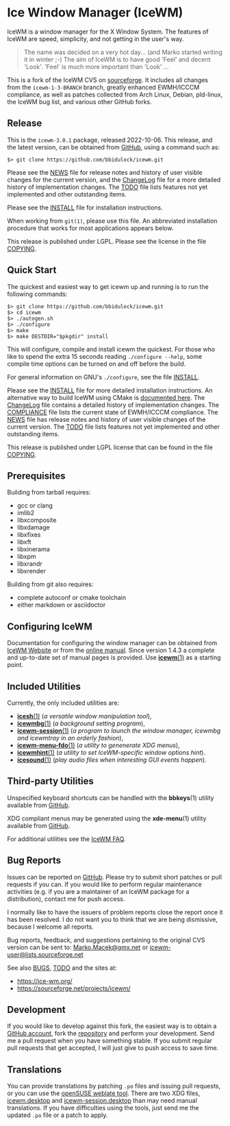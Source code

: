 [icewm -- read me first file.  2022-10-03]: #

Ice Window Manager (IceWM)
==========================

IceWM is a window manager for the X Window System. The features of IceWM are
speed, simplicity, and not getting in the user's way.

> The name was decided on a very hot day... (and Marko started writing it in
> winter ;-)  The aim of IceWM is to have good 'Feel' and decent 'Look'. 'Feel'
> is much more important than 'Look' ...

This is a fork of the IceWM CVS on [sourceforge][12].  It includes all changes
from the `icewm-1-3-BRANCH` branch, greatly enhanced EWMH/ICCCM compliance, as
well as patches collected from Arch Linux, Debian, pld-linux, the IceWM bug
list, and various other GitHub forks.


Release
-------

This is the `icewm-3.0.1` package, released 2022-10-06.  This release, and
the latest version, can be obtained from [GitHub][1], using a command such as:

    $> git clone https://github.com/bbidulock/icewm.git

Please see the [NEWS][3] file for release notes and history of user visible
changes for the current version, and the [ChangeLog][4] file for a more
detailed history of implementation changes.  The [TODO][5] file lists features
not yet implemented and other outstanding items.

Please see the [INSTALL][7] file for installation instructions.

When working from `git(1)`, please use this file.  An abbreviated
installation procedure that works for most applications appears below.

This release is published under LGPL.  Please see the license
in the file [COPYING][9].


Quick Start
-----------

The quickest and easiest way to get icewm up and running is to run the
following commands:

    $> git clone https://github.com/bbidulock/icewm.git
    $> cd icewm
    $> ./autogen.sh
    $> ./configure
    $> make
    $> make DESTDIR="$pkgdir" install

This will configure, compile and install icewm the quickest.  For those who
like to spend the extra 15 seconds reading `./configure --help`, some compile
time options can be turned on and off before the build.

For general information on GNU's `./configure`, see the file [INSTALL][7].

Please see the [INSTALL][7] file for more detailed installation instructions.
An alternative way to build IceWM using CMake is [documented here][19].
The [ChangeLog][4] file contains a detailed history of implementation changes.
The [COMPLIANCE][6] file lists the current state of EWMH/ICCCM compliance.  The
[NEWS][3] file has release notes and history of user visible changes of the
current version.  The [TODO][5] file lists features not yet implemented and
other outstanding items.

This release is published under LGPL license that can be found in the file
[COPYING][9].

Prerequisites
-------------

Building from tarball requires:

 - gcc or clang
 - imlib2
 - libxcomposite
 - libxdamage
 - libxfixes
 - libxft
 - libxinerama
 - libxpm
 - libxrandr
 - libxrender

Building from git also requires:

 - complete autoconf or cmake toolchain
 - either markdown or asciidoctor


Configuring IceWM
-----------------

Documentation for configuring the window manager can be obtained from [IceWM
Website][13] or from the [online manual][15].
Since version 1.4.3 a complete and up-to-date set of manual pages is provided.
Use [__icewm__(1)][26] as a starting point.


Included Utilities
------------------

Currently, the only included utilities are:

 - [__icesh__(1)][25] (_a versatile window manipulation tool_),
 - [__icewmbg__(1)][22] (_a background setting program_),
 - [__icewm-session__(1)][27] (_a program to launch the window manager, icewmbg and
   icewmtray in an orderly fashion_),
 - [__icewm-menu-fdo__(1)][24] (_a utility to genenerate XDG menus_),
 - [__icewmhint__(1)][23] (_a utility to set IceWM-specific window options hint_).
 - [__icesound__(1)][21] (_play audio files when interesting GUI events happen_).


Third-party Utilities
---------------------

Unspecified keyboard shortcuts can be handled with the __bbkeys__(1) utility
available from [GitHub][16].

XDG compliant menus may be generated using the __xde-menu__(1) utility
available from [GitHub][20].

For additional utilities see the [IceWM FAQ][14].


Bug Reports
-----------

Issues can be reported on [GitHub][2].  Please try to submit short patches or
pull requests if you can.  If you would like to perform regular maintenance
activities (e.g. if you are a maintainer of an IceWM package for a
distribution), contact me for push access.

I normally like to have the issuers of problem reports close the report once
it has been resolved.  I do not want you to think that we are being dismissive,
because I welcome all reports.

Bug reports, feedback, and suggestions pertaining to the original CVS version
can be sent to: Marko.Macek@gmx.net or icewm-user@lists.sourceforge.net

See also [BUGS][8], [TODO][5] and the sites at:

  - https://ice-wm.org/
  - https://sourceforge.net/projects/icewm/


Development
-----------

If you would like to develop against this fork, the easiest way is to obtain a
[GitHub account][10], fork the [repository][1] and perform your development.
Send me a pull request when you have something stable.  If you submit regular
pull requests that get accepted, I will just give to push access to save time.


Translations
------------

You can provide translations by patching `.po` files and issuing pull requests,
or you can use the [openSUSE weblate tool][11].  There are two XDG files,
[icewm.desktop][17] and [icewm-session.desktop][18] than may need manual
translations.  If you have difficulties using the tools, just send me the updated
`.po` file or a patch to apply.


[1]: https://github.com/bbidulock/icewm
[2]: https://github.com/bbidulock/icewm/issues
[3]: https://github.com/ice-wm/icewm/blob/3.0.1/NEWS
[4]: https://github.com/ice-wm/icewm/blob/3.0.1/ChangeLog
[5]: https://github.com/ice-wm/icewm/blob/3.0.1/TODO
[6]: https://github.com/ice-wm/icewm/blob/3.0.1/COMPLIANCE
[7]: https://github.com/ice-wm/icewm/blob/3.0.1/INSTALL
[8]: https://github.com/ice-wm/icewm/blob/3.0.1/BUGS
[9]: https://github.com/ice-wm/icewm/blob/3.0.1/COPYING
[10]: https://github.com/
[11]: https://l10n.opensuse.org/
[12]: https://sourceforge.net/projects/icewm/
[13]: https://ice-wm.org/
[14]: https://ice-wm.org/FAQ/
[15]: https://github.com/ice-wm/icewm/blob/3.0.1/doc/icewm.adoc
[16]: https://github.com/bbidulock/bbkeys/
[17]: https://github.com/ice-wm/icewm/blob/3.0.1/lib/icewm.desktop
[18]: https://github.com/ice-wm/icewm/blob/3.0.1/lib/icewm-session.desktop
[19]: https://github.com/ice-wm/icewm/blob/3.0.1/INSTALL-cmakebuild.md
[20]: https://github.com/bbidulock/xde-menu/
[21]: https://github.com/ice-wm/icewm/blob/3.0.1/man/icesound.pod
[22]: https://github.com/ice-wm/icewm/blob/3.0.1/man/icewmbg.pod
[23]: https://github.com/ice-wm/icewm/blob/3.0.1/man/icewmhint.pod
[24]: https://github.com/ice-wm/icewm/blob/3.0.1/man/icewm-menu-fdo.pod
[25]: https://github.com/ice-wm/icewm/blob/3.0.1/man/icesh.pod
[26]: https://github.com/ice-wm/icewm/blob/3.0.1/man/icewm.pod
[27]: https://github.com/ice-wm/icewm/blob/3.0.1/man/icewm-session.pod

[ vim: set ft=markdown sw=4 tw=80 nocin nosi fo+=tcqlorn spell: ]: #
